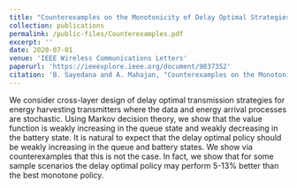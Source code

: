 ```yaml
---
title: "Counterexamples on the Monotonicity of Delay Optimal Strategies for Energy Harvesting Transmitters"
collection: publications
permalink: /public-files/Counterexamples.pdf
excerpt: ''
date: 2020-07-01
venue: 'IEEE Wireless Communications Letters'
paperurl: 'https://ieeexplore.ieee.org/document/9037352'
citation: 'B. Sayedana and A. Mahajan, "Counterexamples on the Monotonicity of Delay Optimal Strategies for Energy Harvesting Transmitters," in IEEE Wireless Communications Letters, vol. 9, no. 7, pp. 1070-1074, July 2020, doi: 10.1109/LWC.2020.2981066.'
---
```


We consider cross-layer design of delay optimal transmission strategies for energy harvesting transmitters where the data and energy arrival processes are stochastic. Using Markov decision theory, we show that the value function is weakly increasing in the queue state and weakly decreasing in the battery state. It is natural to expect that the delay optimal policy should be weakly increasing in the queue and battery states. We show via counterexamples that this is not the case. In fact, we show that for some sample scenarios the delay optimal policy may perform 5-13% better than the best monotone policy.
